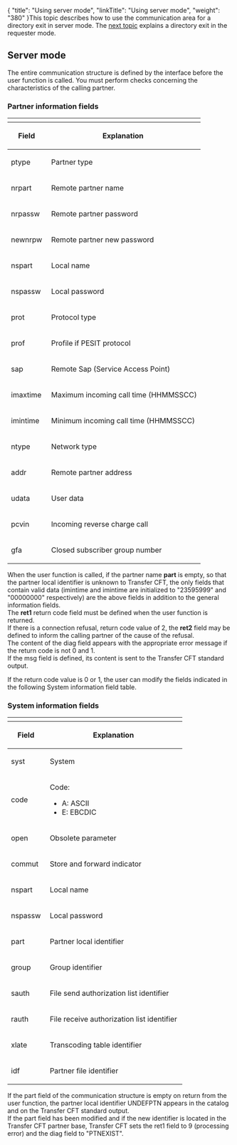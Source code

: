 {
    "title": "Using  server mode",
    "linkTitle": "Using server mode",
    "weight": "380"
}This topic describes how to use the communication area for a directory
exit in server mode. The [next topic](../using_requester_mode)
explains a directory exit in the requester mode.

<span id="Server_Mode"></span>

## Server mode

The entire communication structure is defined by the interface before
the user function is called. You must perform checks concerning the characteristics
of the calling partner.

### Partner information fields

<table>
   <th>
      <tr>
<th><p>Field </p>         </th>
<th><p>Explanation </p>         </th>
      </tr>
   </thead>
   <tbody>
      <tr>
         <td><p>ptype </p>         </td>
         <td><p>Partner type </p>         </td>
      </tr>
      <tr>
         <td><p>nrpart </p>         </td>
         <td><p>Remote partner name </p>         </td>
      </tr>
      <tr>
         <td><p>nrpassw </p>         </td>
         <td><p>Remote partner password </p>         </td>
      </tr>
      <tr>
         <td><p>newnrpw </p>         </td>
         <td><p>Remote partner new password </p>         </td>
      </tr>
      <tr>
         <td><p>nspart </p>         </td>
         <td><p>Local name </p>         </td>
      </tr>
      <tr>
         <td><p>nspassw </p>         </td>
         <td><p>Local password </p>         </td>
      </tr>
      <tr>
         <td><p>prot </p>         </td>
         <td><p>Protocol type </p>         </td>
      </tr>
      <tr>
         <td><p>prof </p>         </td>
         <td><p>Profile if PESIT protocol </p>         </td>
      </tr>
      <tr>
         <td><p>sap </p>         </td>
         <td><p>Remote Sap (Service Access Point) </p>         </td>
      </tr>
      <tr>
         <td><p>imaxtime </p>         </td>
         <td><p>Maximum incoming call time (HHMMSSCC)</p>         </td>
      </tr>
      <tr>
         <td><p>imintime </p>         </td>
         <td><p>Minimum incoming call time (HHMMSSCC)</p>         </td>
      </tr>
      <tr>
         <td><p>ntype </p>         </td>
         <td><p>Network type </p>         </td>
      </tr>
      <tr>
         <td><p>addr </p>         </td>
         <td><p>Remote partner address </p>         </td>
      </tr>
      <tr>
         <td><p>udata </p>         </td>
         <td><p>User data </p>         </td>
      </tr>
      <tr>
         <td><p>pcvin </p>         </td>
         <td><p>Incoming reverse charge call</p>         </td>
      </tr>
      <tr>
         <td><p>gfa </p>         </td>
         <td><p>Closed subscriber group number </p>         </td>
      </tr>
   </tbody>
</table>

When the user function is called, if the partner name <span style="font-weight: bold;">part</span>
is empty, so that the partner local identifier is unknown to Transfer
CFT, the only fields that contain valid data (imintime and imintime are
initialized to "23595999" and "00000000" respectively)
are the above fields in addition to the general information fields.  
The <span style="font-weight: bold;">ret1</span> return code field must
be defined when the user function is returned.  
If there is a connection refusal, return code value of 2, the <span style="font-weight: bold;">ret2</span>
field may be defined to inform the calling partner of the cause of the
refusal.  
The content of the diag field appears with the appropriate error message
if the return code is not 0 and 1.  
If the msg field is defined, its content is sent to the <span class="mc-variable axway_variables.Component_Short_Name variable">Transfer CFT</span> standard
output.

If the return code value is 0 or 1, the user can modify the fields indicated
in the following System information field table.

### System information fields

<table>
   <th>
      <tr>
<th><p>Field </p>         </th>
<th><p>Explanation </p>         </th>
      </tr>
   </thead>
   <tbody>
      <tr>
         <td><p>syst </p>         </td>
         <td><p>System </p>         </td>
      </tr>
      <tr>
         <td><p>code </p>         </td>
         <td><p>Code:</p>
<ul>
<li>A: ASCII</li>
<li>E: EBCDIC</li>
</ul>         </td>
      </tr>
      <tr>
         <td><p>open </p>         </td>
         <td><p>Obsolete parameter</p>         </td>
      </tr>
      <tr>
         <td><p>commut </p>         </td>
         <td><p>Store and forward indicator </p>         </td>
      </tr>
      <tr>
         <td><p>nspart </p>         </td>
         <td><p>Local name </p>         </td>
      </tr>
      <tr>
         <td><p>nspassw </p>         </td>
         <td><p>Local password </p>         </td>
      </tr>
      <tr>
         <td><p>part </p>         </td>
         <td><p>Partner local identifier </p>         </td>
      </tr>
      <tr>
         <td><p>group </p>         </td>
         <td><p>Group identifier </p>         </td>
      </tr>
      <tr>
         <td><p>sauth </p>         </td>
         <td><p>File send authorization list identifier </p>         </td>
      </tr>
      <tr>
         <td><p>rauth </p>         </td>
         <td><p>File receive authorization list identifier </p>         </td>
      </tr>
      <tr>
         <td><p>xlate </p>         </td>
         <td><p>Transcoding table identifier </p>         </td>
      </tr>
      <tr>
         <td><p>idf </p>         </td>
         <td><p>Partner file identifier </p>         </td>
      </tr>
   </tbody>
</table>

If the part field of the communication
structure is empty on return from the user function, the partner local
identifier UNDEFPTN appears in
the catalog and on the <span class="mc-variable axway_variables.Component_Short_Name variable">Transfer CFT</span> standard output.  
If the part field has been modified
and if the new identifier is located in the <span class="mc-variable axway_variables.Component_Short_Name variable">Transfer CFT</span> partner base,
<span class="mc-variable axway_variables.Component_Short_Name variable">Transfer CFT</span> sets the ret1 field to 9 (processing error) and the diag
field to "PTNEXIST".
